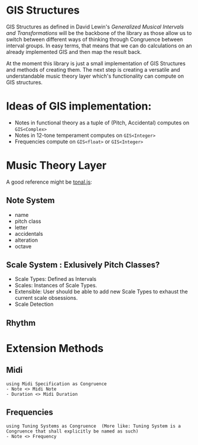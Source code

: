 # GIS Structures 

GIS Structures as defined in David Lewin's _Generalized Musical Intervals and Transformations_ will be the backbone of the library as those allow us to switch between different ways of thinking through Congruence between interval groups. In easy terms, that means that we can do calculations on an already implemented GIS and then map the result back.

At the moment this library is just a small implementation of GIS Structures and methods of creating them. The next step is creating a versatile and understandable music theory layer which's functionality can compute on GIS structures.  

# Ideas of GIS implementation: 

- Notes in functional theory as a tuple of (Pitch, Accidental) computes on `GIS<Complex>` 
- Notes in 12-tone temperament computes on `GIS<Integer>`
- Frequencies compute on `GIS<float>` or `GIS<Integer>`

# Music Theory Layer

A good reference might be [tonal.js](https://github.com/tonaljs/tonal/tree/main):

## Note System 

- name 
- pitch class 
- letter 
- accidentals
- alteration 
- octave

## Scale System : Exlusively Pitch Classes?  

- Scale Types: Defined as Intervals
- Scales: Instances of Scale Types.
- Extensible: User should be able to add new Scale Types to exhaust the current scale obsessions.
- Scale Detection

## Rhythm

# Extension Methods

## Midi 
    using Midi Specification as Congruence
    - Note <> Midi Note 
    - Duration <> Midi Duration

## Frequencies 
    using Tuning Systems as Congruence  (More like: Tuning System is a Congruence that shall explicitly be named as such)
    - Note <> Frequency 
